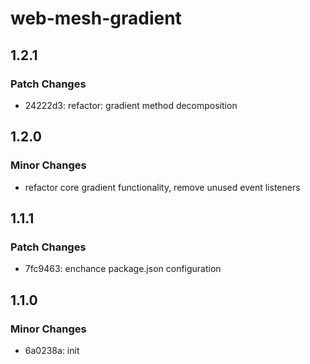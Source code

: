 # web-mesh-gradient

## 1.2.1

### Patch Changes

- 24222d3: refactor: gradient method decomposition

## 1.2.0

### Minor Changes

- refactor core gradient functionality, remove unused event listeners

## 1.1.1

### Patch Changes

- 7fc9463: enchance package.json configuration

## 1.1.0

### Minor Changes

- 6a0238a: init
